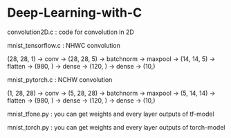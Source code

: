 # Deep-Learning-with-C

convolution2D.c : code for convolution in 2D

mnist_tensorflow.c : NHWC convolution


(28, 28, 1) -> conv -> (28, 28, 5) -> batchnorm -> maxpool -> (14, 14, 5) -> flatten -> (980, ) -> dense -> (120, ) -> dense -> (10,)

mnist_pytorch.c : NCHW convolution


(1, 28, 28) -> conv -> (5, 28, 28) -> batchnorm -> maxpool -> (5, 14, 14) -> flatten -> (980, ) -> dense -> (120, ) -> dense -> (10,)

mnist_tfone.py : you can get weights and every layer outputs of tf-model

mnist_torch.py : you can get weights and every layer outputs of torch-model



